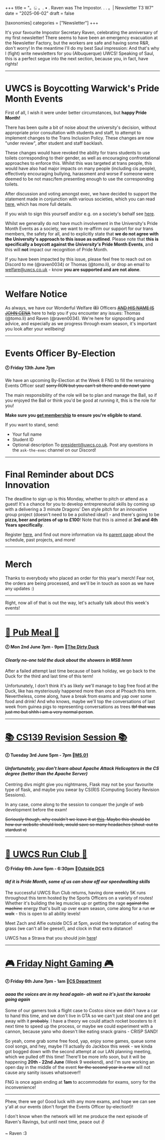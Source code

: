 +++
title = "。ඞ 。. • . Raven was The Impostor. . . 。| Newsletter T3 W7"
date = "2025-06-02"
draft = false

[taxonomies]
categories = ["Newsletter"]
+++

It's your favourite Impostor Secretary Raven, celebrating the anniversary of my first newsletter! There seems to have been an emergency evacuation at the Newsletter Factory, but the workers are safe and having some R&R, don't worry! In the meantime I'll do my best Saul impression: And that's why I (fight) write newsletters for you (Albuquerque) UWCS! Speaking of Saul, this is a perfect segue into the next section, because you, in fact, have rights!

--------------------------------------------------------------------------

# UWCS is Boycotting Warwick's Pride Month Events

First of all, I wish it were under better circumstances, but **happy Pride Month!**

There has been quite a bit of noise about the university's decision, without appropriate prior consultation with students and staff, to attempt to implement changes to the Trans Inclusion Policy. These changes are now "under review", after student and staff backlash.

These changes would have revoked the ability for trans students to use toilets corresponding to their gender, as well as encouraging confrontational approaches to enforce this. Whilst this was targeted at trans people, this would have also had major impacts on many people (including cis people), effectively encouraging bullying, harassment and worse if someone were deemed to be not masc/fem presenting enough to use the corresponding toilets.

After discussion and voting amongst exec, we have decided to support the statement made in conjunction with various societies, which you can read [here](https://www.instagram.com/p/DJ6lTOOoQb3/?igsh=MXRmeWd3enl6OGJwYg==), which has more full details.

If you wish to sign this yourself and/or e.g. on a society's behalf see [here](https://docs.google.com/forms/d/e/1FAIpQLScdPTHOFmVub8eim5JQAvY2p407K0TYPQSvvjJ5ha3siICwGw/viewform).

Whilst we generally do not have much involvement in the University's Pride Month Events as a society, we want to re-affirm our support for our trans members, the safety for all, and to explicitly state that **we do not agree with the University's approach to this issue as outlined**. Please note that **this is specifically a boycott against the *University's* Pride Month Events**, and this will **not** impact our recognition of Pride Month.

If you have been impacted by this issue, please feel free to reach out on Discord to me (@raven0034) or Thomas (@tomo.li), or drop an email to [welfare@uwcs.co.uk](mailto:welfare@uwcs.co.uk) - know **you are supported and are not alone**.

--------------------------------------------------------------------------

# Welfare Notice

As always, we have our Wonderful Welfare ~~(E)~~ Officers ~~[AND HIS NAME IS JOHN CENA](https://www.youtube.com/watch?v=2D-ZO2rGcSA)~~ here to help you if you encounter any issues: Thomas (@tomo.li) and Raven (@raven0034). We're here for signposting and advice, and especially as we progress through exam season, it's important you look after your wellbeing!

--------------------------------------------------------------------------

# Events Officer By-Election
#### 🕖 Friday 13th June 7pm

We have an upcoming By-Election at the Week 8 FNG to fill the remaining Events Officer seat! ~~sorry RON but you can't sit there and do nowt yano~~

The main responsibility of the role will be to plan and manage the Ball, so if you enjoyed the Ball or think you'd be good at running it, this is the role for you!

**Make sure you [get membership](https://www.warwicksu.com/societies-sports/societies/computing/) to ensure you're eligible to stand.**

If you want to stand, send:
- Your full name
- Student ID
- Optional description
To [president@uwcs.co.uk](mailto:president@uwcs.co.uk). Post any questions in the `ask-the-exec` channel on our Discord!

--------------------------------------------------------------------------

# Final Reminder about DCS Innovation

The deadline to sign up is this Monday, whether to pitch or attend as a guest! It's a chance for you to develop entrepreneurial skills by coming up with a delivering a 3 minute Dragons' Den style pitch for an innovative group project (doesn't need to be a polished idea!) - and there's going to be **pizza, beer and prizes of __up to £100__**! Note that this is aimed at **3rd and 4th Years specifically**.

Register [here](https://warwick.ac.uk/fac/sci/dcs/teaching/innovation/registration/), and find out more information via its [parent page](https://warwick.ac.uk/fac/sci/dcs/teaching/innovation/) about the schedule, past projects, and more!

--------------------------------------------------------------------------

# Merch

Thanks to everybody who placed an order for this year's merch! Fear not, the orders are being processed, and we'll be in touch as soon as we have any updates :)

--------------------------------------------------------------------------

Right, now all of that is out the way, let's actually talk about this week's events!

--------------------------------------------------------------------------

# [🍔 Pub Meal 🍔](https://uwcs.co.uk/events/t3/repeat/pub-duck/)
#### 🕖 Mon 2nd June 7pm - 9pm  📍[The Dirty Duck](https://campus.warwick.ac.uk/search/623c889c421e6f5928c0d39a?projectId=warwick)
#### *Clearly no-one told the duck about the showers in MSB hmm*

After a failed attempt last time because of bank holiday, we go back to the Duck for the third and last time of this term!

Unfortunately, I don't think it's as likely we'll manage to bag free food at the Duck, like has mysteriously happened more than once at Phoach this term. Nevertheless, come along, have a break from exams and yap over some food and drink! And who knows, maybe we'll top the conversations of last week from guinea pigs to representing conversations as trees ~~tbf that was just me but shhh i am a very normal person~~.

--------------------------------------------------------------------------

# [ 📚 CS139 Revision Session 📚 ](https://uwcs.co.uk/events/t3/w7/cs139-revision-session/)
#### 🕕 Tuesday 3rd June 5pm - 7pm 📍[MS.01](https://campus.warwick.ac.uk/search/623c88f9421e6f5928c0e669?projectId=warwick)
#### *Unfortunately, you don't learn about Apache Attack Helicopters in the CS degree (better than the Apache Server)*

Centring divs might give you nightmares, Flask may not be your favourite type of flask, and maybe you swear by CS(R)S (Computing Society Revision Sessions).

In any case, come along to the session to conquer the jungle of web development before the exam!

~~Seriously though, why couldn't we leave it at [this](https://motherfuckingwebsite.com/). Maybe this should be how our website should look, would save so many headaches (shout-out to stardust x)~~

--------------------------------------------------------------------------

# [ 🏃 UWCS Run Club 🏃 ](https://uwcs.co.uk/events/t3/repeat/uwcs-run-club/)
#### 🕔 Friday 6th June 5pm - 6:30pm 📍[Outside DCS](https://campus.warwick.ac.uk/search/623c8858421e6f5928c0c78f?projectId=warwick)
#### *tbf it is Pride Month, some of us can show off our speedwalking skills*

The successful UWCS Run Club returns, having done weekly 5K runs throughout this term hosted by the Sports Officers on a variety of routes! Whether it's building the leg muscles up or getting the rage ~~against the machine~~ energy that's built up over exam season, come along for a run ~~or walk~~ - this is open to all ability levels!

Meet Zach and Alfie outside DCS at 5pm, avoid the temptation of eating the grass (we can't all be geese!), and clock in that extra distance1

UWCS has a Strava that you should join [here](https://www.strava.com/clubs/1426021)!

--------------------------------------------------------------------------

# [ 🎮 Friday Night Gaming 🎮 ](https://uwcs.co.uk/events/t3/repeat/fng/)
#### 🕖 Friday 6th June 7pm - 1am 📍[CS Department](https://campus.warwick.ac.uk/search/623c8858421e6f5928c0c78f)
#### *aaaa the voices are in my head again- oh wait no it's just the karaoke going again*

Some of our gamers took a flight case to Costco since we didn't have a car to hand this time, and we don't live in GTA so we can't just steal one and get away with it ~~probably~~. I have a theory we could attach rocket boosters to it next time to speed up the process, or maybe we could experiment with a cannon, because yano who doesn't like eating snack grains - CRISP SAND!

So yeah, come grab some free food, yap, enjoy some games, queue some cool songs, and hey, maybe I'll actually do Jackbox this week - we kinda got bogged down with the second attempt at our LAN planning meeting, which we pulled off this time! There'll be more info soon, but it will be happening **20th - 22nd June** (Week 9 weekend), and I'm sure working an open day in the middle of the event ~~for the second year in a row~~ will not cause any sanity issues whatsoever!!

FNG is once again ending at **1am** to accommodate for exams, sorry for the inconvenience!

--------------------------------------------------------------------------

Phew, there we go! Good luck with any more exams, and hope we can see y'all at our events (don't forget the Events Officer by-election!)!

I don't know when the network will let me produce the next episode of Raven's Ravings, but until next time, peace out ✌️

~ Raven :3